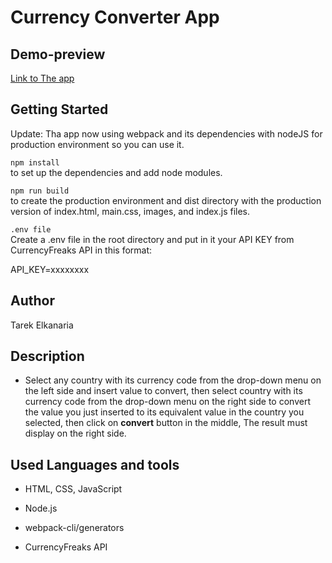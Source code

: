 # Currency Converter App

## Demo-preview

[Link to The app](https://currency-converter-elkanaria.netlify.app/)

## Getting Started

Update: Tha app now using webpack and its dependencies with nodeJS for production environment so you can use it.

`npm install`  
to set up the dependencies and add node modules.

`npm run build`  
to create the production environment and dist directory with the production version of index.html, main.css, images, and index.js files.

`.env file`  
Create a .env file in the root directory and put in it your API KEY from CurrencyFreaks API in this format:

API_KEY=xxxxxxxx

## Author

Tarek Elkanaria

## Description

- Select any country with its currency code from the drop-down menu on the left side and insert value to convert, then select country with its currency code from the drop-down menu on the right side to convert the value you just inserted to its equivalent value in the country you selected, then click on **convert** button in the middle, The result must display on the right side.

## Used Languages and tools

- HTML, CSS, JavaScript

- Node.js

- webpack-cli/generators

- CurrencyFreaks API
